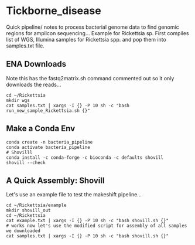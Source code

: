 # Tickborne_disease
Quick pipeline/ notes to process bacterial genome data to find genomic regions for amplicon sequencing... Example for Rickettsia sp. 
First compiles list of WGS, Illumina samples for Rickettsia spp. and pop them into samples.txt file.

## ENA Downloads
Note this has the fastq2matrix.sh command commented out so it only downloads the reads...
```
cd ~/Rickettsia
mkdir wgs
cat samples.txt | xargs -I {} -P 10 sh -c "bash run_new_sample_Rickettsia.sh {}"
```
## Make a Conda Env
```
conda create -n bacteria_pipeline
conda activate bacteria_pipeline
# Shovilll
conda install -c conda-forge -c bioconda -c defaults shovill
shovill --check

```
## A Quick Assembly: Shovill
Let's use an example file to test the makeshift pipeline...

```
cd ~/Rickettsia/example
mkdir shovill_out
cd ~/Rickettsia
cat example.txt | xargs -I {} -P 10 sh -c "bash shovill.sh {}"
# works now let's use the modified script for assembly of all samples we downloaded
cat samples.txt | xargs -I {} -P 10 sh -c "bash shovill.sh {}"
```

